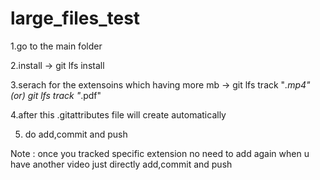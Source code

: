 # large_files_test

1.go to the main folder 

2.install -> git lfs install

3.serach for the extensoins which having more mb -> git lfs track "*.mp4" (or) git lfs track "*.pdf"

4.after this .gitattributes file will create automatically 

5. do add,commit and push 

Note : once you tracked specific extension no need to add again when u have another video just directly add,commit and push 
